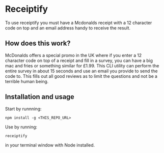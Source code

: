 # Receiptify
To use receiptify you must have a Mcdonalds receipt with a 12 character code on top and an email address handy to receive the result.

## How does this work?
McDonalds offers a special promo in the UK where if you enter a 12 character code on top of a receipt and fill in a survey, you can have a
big mac and fries or something similar for £1.99. This CLI utility can perform the entire survey in about 15 seconds and use an email you
provide to send the code to. This fills out all good reviews as to limit the questions and not be a terrible human being.

## Installation and usage

Start by runnning:
```
npm install -g <THIS_REPO_URL>
```

Use by running:
```
receiptify
```
in your terminal window with Node installed.